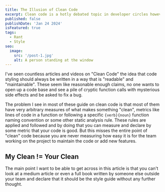 ```yaml
---
title: The Illusion of Clean Code
excerpt: Clean code is a hotly debated topic in developer circles however I think most of this discourse is pointless. There is no such thing as a universal "clean code"
published: false
publishDate: 'Jan 24 2024'
isFeatured: true
tags:
  - Rant
  - Style
seo:
  image:
    src: '/post-1.jpg'
    alt: A person standing at the window
---
```


I've seen countless articles and videos on "Clean Code" the idea that code styling should always be written in a way that is "readable" and "maintainable". These seem like reasonable enough claims, no one wants to open up a code base and see a pile of cryptic function calls with mysterious side effects and be asked to fix a bug.

The problem I see in most of these guide on clean code is that most of them have very arbitrary measures of what makes something "clean", metrics like lines of code in a function or following a specific `{verb}{noun}` function naming convention or some other static analysis rule. These rules are applied and followed and by doing that you can measure and declare by some metric that your code is good. But this misses the entire point of "clean" code because you are never measuring how easy it is for the team working on the project to maintain the code or add new features.

## My Clean != Your Clean

The main point I want to be able to get across in this article is that you can't look at a medium article or even a full book written by someone else outside your team and declare that it should be the style guide without any further thought.
